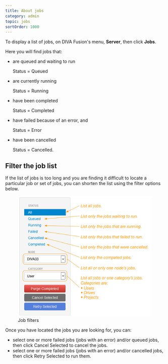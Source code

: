 ```yaml
---
title: About jobs
category: admin
topic: jobs
sortOrder: 1000
---
```


To display a list of jobs, on DIVA Fusion's menu, **Server**, then click **Jobs**.

Here you will find jobs that:

<ul>

  <li>
    are queued and waiting to run
    <p class="note">Status = Queued</p>
  </li>

  <li>
    are currently running
    <p class="note">Status = Running</p>
  </li>

  <li>
    have been completed
    <p class="note">Status = Completed</p>
  </li>

  <li>
    have failed because of an error, and
    <p class="note">Status = Error</p>
  </li>

  <li>
    have been cancelled
    <p class="note">Status = Cancelled.</p>
  </li>

</ul>

## Filter the job list

If the list of jobs is too long and you are finding it difficult to locate a particular job or set of jobs, you can shorten the list using the filter options below.

<figure>
  <img src="/images/v2/fusion/jobs-01.png" alt="Job filter"/>
  <figcaption>Job filters</figcaption>
</figure>

Once you have located the jobs you are looking for, you can:

  - select one or more failed jobs (jobs with an error) and/or queued jobs, then click Cancel Selected to cancel the jobs.
  - select one or more failed jobs (jobs with an error) and/or cancelled jobs, then click Retry Selected to run them.
